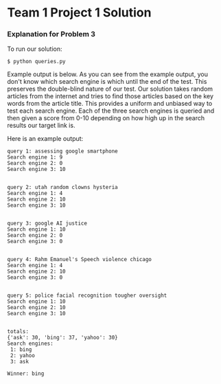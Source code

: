 # Team 1 Project 1 Solution

### Explanation for Problem 3
To run our solution:
``` 
$ python queries.py 
```
Example output is below. As you can see from the example output, you don't know which search engine is which until the end of the test. This preserves the double-blind nature of our test. Our solution takes random articles from the internet and tries to find those articles based on the key words from the article title. This provides a uniform and unbiased way to test each search engine. Each of the three search engines is queried and then given a score from 0-10 depending on how high up in the search results our target link is. 

Here is an example output:
```
query 1: assessing google smartphone
Search engine 1: 9
Search engine 2: 0
Search engine 3: 10


query 2: utah random clowns hysteria
Search engine 1: 4
Search engine 2: 10
Search engine 3: 10


query 3: google AI justice
Search engine 1: 10
Search engine 2: 0
Search engine 3: 0


query 4: Rahm Emanuel's Speech violence chicago
Search engine 1: 4
Search engine 2: 10
Search engine 3: 0


query 5: police facial recognition tougher oversight
Search engine 1: 10
Search engine 2: 10
Search engine 3: 10


totals:
{'ask': 30, 'bing': 37, 'yahoo': 30}
Search engines:
 1: bing
 2: yahoo
 3: ask

Winner: bing
```

